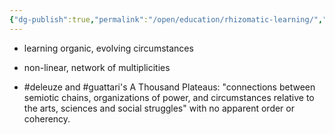 ```yaml
---
{"dg-publish":true,"permalink":"/open/education/rhizomatic-learning/","dgHomeLink":true,"dgPassFrontmatter":false}
---
```




- learning organic, evolving circumstances
- non-linear, network of multiplicities

- #deleuze and #guattari's A Thousand Plateaus: "connections between semiotic chains, organizations of power, and circumstances relative to the arts, sciences and social struggles" with no apparent order or coherency.